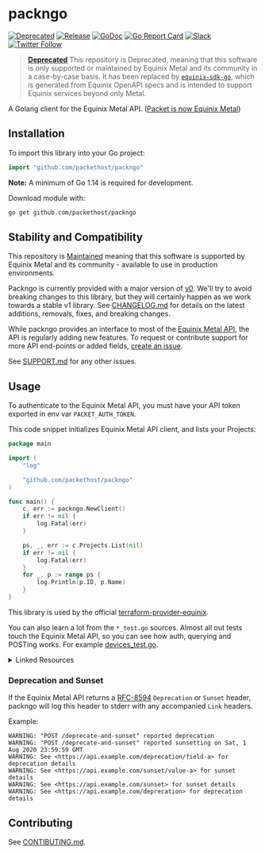 # packngo

[![Deprecated](https://img.shields.io/badge/Stability-Deprecated-red.svg)](https://github.com/equinix-labs/equinix-labs/blob/main/uniform-standards.md)
[![Release](https://img.shields.io/github/v/release/packethost/packngo)](https://github.com/packethost/packngo/releases/latest)
[![GoDoc](https://godoc.org/github.com/packethost/packngo?status.svg)](https://godoc.org/github.com/packethost/packngo)
[![Go Report Card](https://goreportcard.com/badge/github.com/packethost/packngo)](https://goreportcard.com/report/github.com/packethost/packngo)
[![Slack](https://slack.equinixmetal.com/badge.svg)](https://slack.equinixmetal.com/)
[![Twitter Follow](https://img.shields.io/twitter/follow/equinixmetal.svg?style=social&label=Follow)](https://twitter.com/intent/follow?screen_name=equinixmetal)

> **[Deprecated](https://github.com/equinix-labs/equinix-labs/blob/main/deprecated-statement.md)** This repository is Deprecated, meaning that this software is only supported or maintained by Equinix Metal and its community in a case-by-case basis.  It has been replaced by [`equinix-sdk-go`](https://github.com/equinix/equinix-sdk-go), which is generated from Equinix OpenAPI specs and is intended to support Equinix services beyond only Metal.

A Golang client for the Equinix Metal API. ([Packet is now Equinix Metal](https://blog.equinix.com/blog/2020/10/06/equinix-metal-metal-and-more/))

## Installation

To import this library into your Go project:

```go
import "github.com/packethost/packngo"
```

**Note:** A minimum of Go 1.14 is required for development.

Download module  with:

```sh
go get github.com/packethost/packngo
```

## Stability and Compatibility

This repository is [Maintained](https://github.com/equinix-labs/equinix-labs/blob/main/maintained-statement.md) meaning that this software is supported by Equinix Metal and its community - available to use in production environments.

Packngo is currently provided with a major version of [v0](https://blog.golang.org/v2-go-modules). We'll try to avoid breaking changes to this library, but they will certainly happen as we work towards a stable v1 library. See [CHANGELOG.md](CHANGELOG.md) for details on the latest additions, removals, fixes, and breaking changes.

While packngo provides an interface to most of the [Equinix Metal API](https://metal.equinix.com/developers/api/), the API is regularly adding new features. To request or contribute support for more API end-points or added fields, [create an issue](https://github.com/packethost/packngo/issues/new).

See [SUPPORT.md](SUPPORT.md) for any other issues.

## Usage

To authenticate to the Equinix Metal API, you must have your API token exported in env var `PACKET_AUTH_TOKEN`.

This code snippet initializes Equinix Metal API client, and lists your Projects:

```go
package main

import (
	"log"

	"github.com/packethost/packngo"
)

func main() {
	c, err := packngo.NewClient()
	if err != nil {
		log.Fatal(err)
	}

	ps, _, err := c.Projects.List(nil)
	if err != nil {
		log.Fatal(err)
	}
	for _, p := range ps {
		log.Println(p.ID, p.Name)
	}
}

```

This library is used by the official [terraform-provider-equinix](https://github.com/equinix/terraform-provider-equinix).

You can also learn a lot from the `*_test.go` sources. Almost all out tests touch the Equinix Metal API, so you can see how auth, querying and POSTing works. For example [devices_test.go](devices_test.go).

<details>
<summary>Linked Resources</summary>

### Linked resources in Get\* and List\* functions

The Equinix Metal API includes references to related entities for a wide selection of resource types, indicated by `href` fields. The Equinix Metal API allows for these entities to be included in the API response, saving the user from making more round-trip API requests. This is useful for linked resources, e.g members of a project, devices in a project. Similarly, by excluding entities that are included by default, you can reduce the API response time and payload size.

Control of this behavior is provided through [common attributes](https://metal.equinix.com/developers/api/common-parameters/) that can be used to toggle, by field name, which referenced resources will be included as values in API responses. The API exposes this feature through `?include=` and `?exclude=` query parameters which accept a comma-separated list of field names. These field names can be dotted to reference nested entities.

Most of the packngo `Get` functions take references to `GetOptions` parameters (or `ListOptions` for `List` functions). These types include an `Include` and `Exclude` slice that will be converted to query parameters upon request.

For example, if you want to list users in a project, you can fetch the project via `Projects.Get(pid, nil)` call. The result of this call will be a `Project` which has a `Users []User` attribute. The items in the `[]User` slice only have a non-zero URL attribute, the rest of the fields will be type defaults. You can then parse the ID of the User resources and fetch them consequently.

Optionally, you can use the ListOptions struct in the project fetch call to include the Users (`members` JSON tag).  Then, every item in the `[]User` slice will have all (not only the `Href`) attributes populated.

```go
Projects.Get(pid, &packngo.ListOptions{Includes: []{'members'}})
```

The following is a more comprehensive illustration of Includes and Excludes.

```go
import (
	"log"

	"github.com/packethost/packngo"
)

func listProjectsAndUsers(lo *packngo.ListOptions) {
	c, err := packngo.NewClient()
	if err != nil {
		log.Fatal(err)
	}

	ps, _, err := c.Projects.List(lo)
	if err != nil {
		log.Fatal(err)
	}
	log.Printf("Listing for listOptions %+v\n", lo)
	for _, p := range ps {
		log.Printf("project resource %s has %d users", p.Name, len(p.Users))
		for _, u := range p.Users {
			if u.Email != "" && u.FullName != "" {
				log.Printf("  user %s has email %s\n", u.FullName, u.Email)
			} else {
				log.Printf("  only got user link %s\n", u.URL)
			}
		}
	}
}

func main() {
	loMembers := &packngo.ListOptions{Includes: []string{"members"}}
	loMembersOut := &packngo.ListOptions{Excludes: []string{"members"}}
	listProjectsAndUsers(loMembers)
	listProjectsAndUsers(nil)
	listProjectsAndUsers(loMembersOut)
}
```

</details>

### Deprecation and Sunset

If the Equinix Metal API returns a [RFC-8594](https://tools.ietf.org/html/rfc8594) `Deprecation` or `Sunset` header, packngo will log this header to stderr with any accompanied `Link` headers.

Example:

```console
WARNING: "POST /deprecate-and-sunset" reported deprecation
WARNING: "POST /deprecate-and-sunset" reported sunsetting on Sat, 1 Aug 2020 23:59:59 GMT
WARNING: See <https://api.example.com/deprecation/field-a> for deprecation details
WARNING: See <https://api.example.com/sunset/value-a> for sunset details
WARNING: See <https://api.example.com/sunset> for sunset details
WARNING: See <https://api.example.com/deprecation> for deprecation details
```

## Contributing

See [CONTIBUTING.md](CONTRIBUTING.md).
